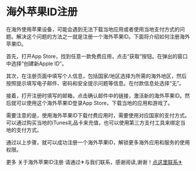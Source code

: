 # 海外苹果ID注册

在海外使用苹果设备，可能会遇到无法下载当地应用或者使用当地支付方式的问题。解决这个问题的方法之一就是注册一个海外苹果ID。下面将介绍如何注册海外苹果ID。

首先，打开App Store，找到任意一款免费应用，点击“获取”按钮。在弹出的窗口中选择“创建新Apple ID”。

其次，在注册页面中填写个人信息，包括国家/地区选择为所需的海外地区，然后按照提示填写电子邮件、密码和安全提示问题等信息。在付款信息处选择“无”。

接着，打开注册时填写的邮箱，点击确认邮件中的链接，激活新的海外苹果ID。然后就可以使用这个海外苹果ID登录App Store，下载当地的应用和游戏了。

需要注意的是，使用海外苹果ID下载付费应用时，需要使用对应国家的支付方式。可以通过购买当地的iTunes礼品卡来充值，也可以使用第三方支付工具来绑定当地的支付方式。

通过以上步骤，就可以成功注册一个海外苹果ID，解锁更多海外应用和服务的使用权限。

更多 关于海外苹果ID注册 请通过✈与我们联系，感谢阅读,谢谢！[点这里联系✈](https://t.me/jsksbsjsjp)